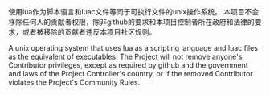 使用lua作为脚本语言和luac文件等同于可执行文件的unix操作系统。
本项目不会移除任何人的贡献者权限，除非github的要求和本项目控制者所在政府和法律的要求，或者被移除的贡献者违反本项目社区规则。

A unix operating system that uses lua as a scripting language and luac files as the equivalent of executables. 
The Project will not remove anyone's Contributor privileges, except as required by github and the government and laws of the Project Controller's country, or if the removed Contributor violates the Project's Community Rules.
